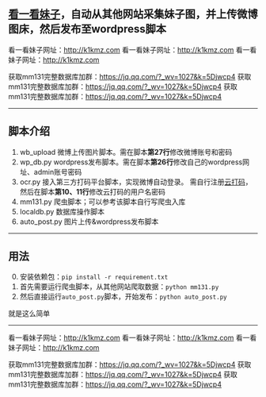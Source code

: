 ## [看一看妹子](http://k1kmz.com)，自动从其他网站采集妹子图，并上传微博图床，然后发布至wordpress脚本

看一看妹子网址：http://k1kmz.com
看一看妹子网址：http://k1kmz.com
看一看妹子网址：http://k1kmz.com

获取mm131完整数据库加群：https://jq.qq.com/?_wv=1027&k=5Djwcp4
获取mm131完整数据库加群：https://jq.qq.com/?_wv=1027&k=5Djwcp4
获取mm131完整数据库加群：https://jq.qq.com/?_wv=1027&k=5Djwcp4

 ----

## 脚本介绍

1. wb_upload 微博上传图片脚本。需在脚本**第27行**修改微博账号和密码
2. wp_db.py wordpress发布脚本。需在脚本**第26行**修改自己的wordpress网址、admin账号密码
3. ocr.py 接入第三方打码平台脚本，实现微博自动登录。 需自行注册[云打码](http://yundama.com)，然后在脚本**第10、11行**修改云打码的用户名密码
4. mm131.py 爬虫脚本；可以参考该脚本自行写爬虫入库
5. localdb.py 数据库操作脚本
6. auto_post.py 图片上传&wordpress发布脚本

----

## 用法

0. 安装依赖包：`pip install -r requirement.txt`
1. 首先需要运行爬虫脚本，从其他网站爬取数据：`python mm131.py`
2. 然后直接运行`auto_post.py`脚本，开始发布：`python auto_post.py`

就是这么简单


----

看一看妹子网址：http://k1kmz.com
看一看妹子网址：http://k1kmz.com
看一看妹子网址：http://k1kmz.com

获取mm131完整数据库加群：https://jq.qq.com/?_wv=1027&k=5Djwcp4
获取mm131完整数据库加群：https://jq.qq.com/?_wv=1027&k=5Djwcp4
获取mm131完整数据库加群：https://jq.qq.com/?_wv=1027&k=5Djwcp4
